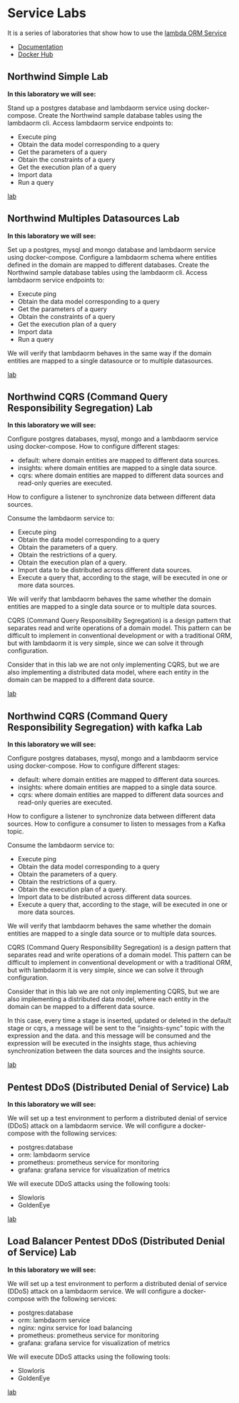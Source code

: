 # Service Labs

It is a series of laboratories that show how to use the [lambda ORM Service](https://github.com/lambda-orm/lambdaorm-svc)

- [Documentation](https://github.com/lambda-orm/lambdaorm-svc/wiki)
- [Docker Hub](https://hub.docker.com/repository/docker/flaviorita/lambdaorm-svc/general)

## Northwind Simple Lab

**In this laboratory we will see:**

Stand up a postgres database and lambdaorm service using docker-compose.
Create the Northwind sample database tables using the lambdaorm cli.
Access lambdaorm service endpoints to:

- Execute ping
- Obtain the data model corresponding to a query
- Get the parameters of a query
- Obtain the constraints of a query
- Get the execution plan of a query
- Import data
- Run a query

[lab](https://github.com/lambda-orm/lambdaorm-labs/tree/main/labs/svc/01-northwind-simple)

## Northwind Multiples Datasources Lab

**In this laboratory we will see:**

Set up a postgres, mysql and mongo database and lambdaorm service using docker-compose.
Configure a lambdaorm schema where entities defined in the domain are mapped to different databases.
Create the Northwind sample database tables using the lambdaorm cli.
Access lambdaorm service endpoints to:

- Execute ping
- Obtain the data model corresponding to a query
- Get the parameters of a query
- Obtain the constraints of a query
- Get the execution plan of a query
- Import data
- Run a query

We will verify that lambdaorm behaves in the same way if the domain entities are mapped to a single datasource or to multiple datasources.

[lab](https://github.com/lambda-orm/lambdaorm-labs/tree/main/labs/svc/02-northwind-multiples-datasources)

## Northwind CQRS (Command Query Responsibility Segregation) Lab

**In this laboratory we will see:**

Configure postgres databases, mysql, mongo and a lambdaorm service using docker-compose.
How to configure different stages:

- default: where domain entities are mapped to different data sources.
- insights: where domain entities are mapped to a single data source.
- cqrs: where domain entities are mapped to different data sources and read-only queries are executed.

How to configure a listener to synchronize data between different data sources.

Consume the lambdaorm service to:

- Execute ping
- Obtain the data model corresponding to a query
- Obtain the parameters of a query.
- Obtain the restrictions of a query.
- Obtain the execution plan of a query.
- Import data to be distributed across different data sources.
- Execute a query that, according to the stage, will be executed in one or more data sources.

We will verify that lambdaorm behaves the same whether the domain entities are mapped to a single data source or to multiple data sources.

CQRS (Command Query Responsibility Segregation) is a design pattern that separates read and write operations of a domain model.
This pattern can be difficult to implement in conventional development or with a traditional ORM, but with lambdaorm it is very simple, since we can solve it through configuration.

Consider that in this lab we are not only implementing CQRS, but we are also implementing a distributed data model, where each entity in the domain can be mapped to a different data source.

[lab](https://github.com/lambda-orm/lambdaorm-labs/tree/main/labs/svc/03-northwind-cqrs)

## Northwind CQRS (Command Query Responsibility Segregation) with kafka Lab

**In this laboratory we will see:**

Configure postgres databases, mysql, mongo and a lambdaorm service using docker-compose.
How to configure different stages:

- default: where domain entities are mapped to different data sources.
- insights: where domain entities are mapped to a single data source.
- cqrs: where domain entities are mapped to different data sources and read-only queries are executed.

How to configure a listener to synchronize data between different data sources.
How to configure a consumer to listen to messages from a Kafka topic.

Consume the lambdaorm service to:

- Execute ping
- Obtain the data model corresponding to a query
- Obtain the parameters of a query.
- Obtain the restrictions of a query.
- Obtain the execution plan of a query.
- Import data to be distributed across different data sources.
- Execute a query that, according to the stage, will be executed in one or more data sources.

We will verify that lambdaorm behaves the same whether the domain entities are mapped to a single data source or to multiple data sources.

CQRS (Command Query Responsibility Segregation) is a design pattern that separates read and write operations of a domain model.
This pattern can be difficult to implement in conventional development or with a traditional ORM, but with lambdaorm it is very simple, since we can solve it through configuration.

Consider that in this lab we are not only implementing CQRS, but we are also implementing a distributed data model, where each entity in the domain can be mapped to a different data source.

In this case, every time a stage is inserted, updated or deleted in the default stage or cqrs, a message will be sent to the "insights-sync" topic with the expression and the data.
and this message will be consumed and the expression will be executed in the insights stage, thus achieving synchronization between the data sources and the insights source.

[lab](https://github.com/lambda-orm/lambdaorm-labs/tree/main/labs/svc/04-northwind-cqrs-kafka)

## Pentest DDoS (Distributed Denial of Service) Lab

**In this laboratory we will see:**

We will set up a test environment to perform a distributed denial of service (DDoS) attack on a lambdaorm service.
We will configure a docker-compose with the following services:

- postgres:database
- orm: lambdaorm service
- prometheus: prometheus service for monitoring
- grafana: grafana service for visualization of metrics

We will execute DDoS attacks using the following tools:

- Slowloris
- GoldenEye

[lab](https://github.com/lambda-orm/lambdaorm-labs/tree/main/labs/svc/05-pentest-ddos)

## Load Balancer Pentest DDoS (Distributed Denial of Service) Lab

**In this laboratory we will see:**

We will set up a test environment to perform a distributed denial of service (DDoS) attack on a lambdaorm service.
We will configure a docker-compose with the following services:

- postgres:database
- orm: lambdaorm service
- nginx: nginx service for load balancing
- prometheus: prometheus service for monitoring
- grafana: grafana service for visualization of metrics

We will execute DDoS attacks using the following tools:

- Slowloris
- GoldenEye

[lab](https://github.com/lambda-orm/lambdaorm-labs/tree/main/labs/svc/06-pentest-ddos-load-balancer)
